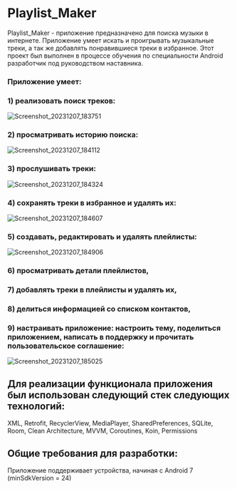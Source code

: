 # Playlist_Maker
Playlist_Maker - приложение предназначено для поиска музыки в интернете. 
Приложение умеет искать и проигрывать музыкальные треки, а так же добавлять понравившиеся треки в избранное.
Этот проект был выполнен в процессе обучения по специальности Android разработчик под руководством наставника.

### Приложение умеет:

### 1) реализовать поиск треков:
![Screenshot_20231207_183751](https://github.com/yantsabut/Playlist_Maker/assets/118681580/cf67f741-01d2-480f-9fa6-c998d671b783)
### 2) просматривать историю поиска:
![Screenshot_20231207_184112](https://github.com/yantsabut/Playlist_Maker/assets/118681580/bd11dce9-ddba-4575-8d0a-415cbdfc8167)
### 3) прослушивать треки:
   ![Screenshot_20231207_184324](https://github.com/yantsabut/Playlist_Maker/assets/118681580/afb826a7-9f79-47ae-848f-db1cdca9da93)
### 4) сохранять треки в избранное и удалять их:
![Screenshot_20231207_184607](https://github.com/yantsabut/Playlist_Maker/assets/118681580/0fc58978-8e08-449d-ae97-ab9a8b6009fd)
### 5) создавать, редактировать и удалять плейлисты:
![Screenshot_20231207_184906](https://github.com/yantsabut/Playlist_Maker/assets/118681580/0d677c48-0060-4e15-b0cd-3953b3c055fa)
### 6) просматривать детали плейлистов,
### 7) добавлять треки в плейлисты и удалять их,
### 8) делиться информацией со списком контактов,
### 9) настраивать приложение: настроить тему, поделиться приложением, написать в поддержку и прочитать пользовательское соглашение:
![Screenshot_20231207_185025](https://github.com/yantsabut/Playlist_Maker/assets/118681580/e2d6e563-65be-4a84-b922-00f609a734c6)

## Для реализации функционала приложения был использован следующий стек следующих технологий:

XML, Retrofit, RecyclerView, MediaPlayer, SharedPreferences, SQLite, Room, Clean Architecture, MVVM, Coroutines, Koin, Permissions

## Общие требования для разработки:

 Приложение поддерживает устройства, начиная с Android 7 (minSdkVersion = 24)


